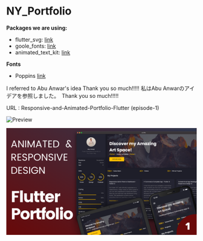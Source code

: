 # NY_Portfolio


**Packages we are using:**

- flutter_svg: [link](https://pub.dev/packages/flutter_svg)
- goole_fonts: [link](https://pub.dev/packages/google_fonts)
- animated_text_kit: [link](https://pub.dev/packages/animated_text_kit)

**Fonts**

- Poppins [link](https://fonts.google.com/specimen/Poppins)

I referred to Abu Anwar's idea Thank you so much!!!!!
私はAbu Anwarのアイデアを参照しました。　Thank you so much!!!!!

URL : Responsive-and-Animated-Portfolio-Flutter (episode-1)


![Preview](/gif.gif)

![App UI](/ui.png)
